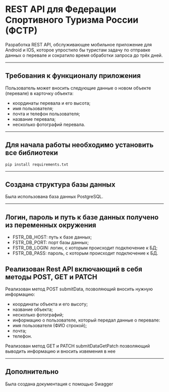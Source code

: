 # REST API для Федерации Спортивного Туризма России (ФСТР)
Разработка REST API, обслуживающее мобильное приложение для Android и IOS, которое упростило бы туристам задачу по отправке данных о перевале и сократило время обработки запроса до трёх дней.
***
## Требования к функционалу приложения
Пользователь может вносить следующие данные о новом объекте (перевале) в карточку объекта:
* координаты перевала и его высота;
* имя пользователя;
* почта и телефон пользователя;
* название перевала;
* несколько фотографий перевала.
***

## Для начала работы необходимо установить все библиотеки
```
pip install requirements.txt
```
***
## Создана структура базы данных
Была использована база данных PostgreSQL.
***
## Логин, пароль и путь к базе данных получено из переменных окружения
* FSTR_DB_HOST: путь к базе данных;
* FSTR_DB_PORT: порт базы данных;
* FSTR_DB_LOGIN: логин, с которым происходит подключение к БД;
* FSTR_DB_PASS: пароль, с которым происходит подключение к БД.
## Реализован Rest API включающий в себя методы POST, GET и PATCH
Реализован метод POST submitData, позволяющий вносить нужную информацию:
* координаты объекта и его высоту;
* название объекта;
* несколько фотографий;
* информацию о пользователе, который передал данные о перевале:
* имя пользователя (ФИО строкой);
* почта;
* телефон.

Реализован метод GET и PATCH submitDataGetPatch позволяющий выводить информацию и вносить извемения в нее
***
## Дополнительно
Была создана документация с помощью Swagger

